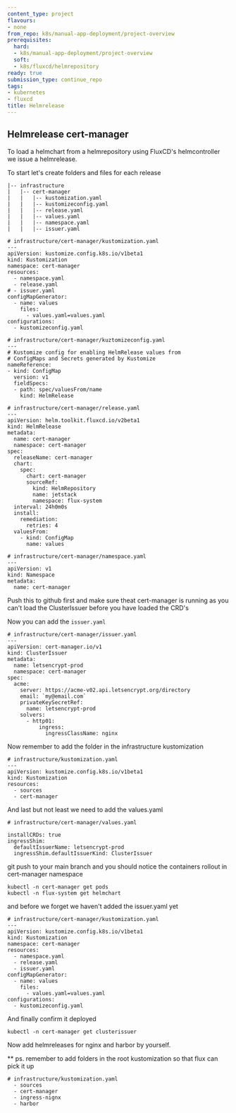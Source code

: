 ```yaml
---
content_type: project
flavours:
- none
from_repo: k8s/manual-app-deployment/project-overview
prerequisites:
  hard:
  - k8s/manual-app-deployment/project-overview
  soft:
  - k8s/fluxcd/helmrepository
ready: true
submission_type: continue_repo
tags:
- kubernetes
- fluxcd
title: Helmrelease
---
```



 

## Helmrelease cert-manager

To load a helmchart from a helmrepository using FluxCD's helmcontroller we
issue a helmrelease.

To start let's create folders and files for each release

```
|-- infrastructure
|   |-- cert-manager
|   |   |-- kustomization.yaml
|   |   |-- kustomizeconfig.yaml
|   |   |-- release.yaml
|   |   |-- values.yaml
|   |   |-- namespace.yaml
|   |   |-- issuer.yaml
```

```
# infrastructure/cert-manager/kustomization.yaml
---
apiVersion: kustomize.config.k8s.io/v1beta1
kind: Kustomization
namespace: cert-manager
resources:
  - namespace.yaml
  - release.yaml
# - issuer.yaml 
configMapGenerator:
  - name: values
    files:
      - values.yaml=values.yaml
configurations:
  - kustomizeconfig.yaml
```

```
# infrastructure/cert-manager/kuztomizeconfig.yaml
---
# Kustomize config for enabling HelmRelease values from
# ConfigMaps and Secrets generated by Kustomize
nameReference:
- kind: ConfigMap
  version: v1
  fieldSpecs:
  - path: spec/valuesFrom/name
    kind: HelmRelease
```

```
# infrastructure/cert-manager/release.yaml
---
apiVersion: helm.toolkit.fluxcd.io/v2beta1
kind: HelmRelease
metadata:
  name: cert-manager
  namespace: cert-manager
spec:
  releaseName: cert-manager
  chart:
    spec:
      chart: cert-manager
      sourceRef:
        kind: HelmRepository
        name: jetstack
        namespace: flux-system
  interval: 24h0m0s
  install:
    remediation:
      retries: 4
  valuesFrom:
    - kind: ConfigMap
      name: values
```

```
# infrastructure/cert-manager/namespace.yaml
---
apiVersion: v1
kind: Namespace
metadata:
  name: cert-manager
```

Push this to github first and make sure theat cert-manager is running 
as you can't load the ClusterIssuer before you have loaded the CRD's 

Now you can add the `issuer.yaml`

```
# infrastructure/cert-manager/issuer.yaml
---
apiVersion: cert-manager.io/v1
kind: ClusterIssuer
metadata:
  name: letsencrypt-prod
  namespace: cert-manager
spec:
  acme:
    server: https://acme-v02.api.letsencrypt.org/directory
    email: `my@email.com`
    privateKeySecretRef:
      name: letsencrypt-prod
    solvers:
      - http01:
          ingress:
            ingressClassName: nginx
```

Now remember to add the folder in the infrastructure kustomization

```
# infrastructure/kustomization.yaml
---
apiVersion: kustomize.config.k8s.io/v1beta1
kind: Kustomization
resources:
  - sources
  - cert-manager
```

And last but not least we need to add the values.yaml
```
# infrastructure/cert-manager/values.yaml

installCRDs: true
ingressShim:
  defaultIssuerName: letsencrypt-prod       
  ingressShim.defaultIssuerKind: ClusterIssuer
```

git push to your main branch and you should notice the containers rollout in cert-manager namespace

```
kubectl -n cert-manager get pods
kubectl -n flux-system get helmchart
```

and before we forget we haven't added the issuer.yaml yet

```
# infrastructure/cert-manager/kustomization.yaml
---
apiVersion: kustomize.config.k8s.io/v1beta1
kind: Kustomization
namespace: cert-manager
resources:
  - namespace.yaml
  - release.yaml
  - issuer.yaml
configMapGenerator:
  - name: values
    files:
      - values.yaml=values.yaml
configurations:
  - kustomizeconfig.yaml
```

And finally confirm it deployed

```
kubectl -n cert-manager get clusterissuer
```

Now add helmreleases for nginx and harbor by yourself. 

** ps. remember to add folders in the root kustomization so that flux can pick it up
```
# infrastructure/kustomization.yaml
  - sources
  - cert-manager
  - ingress-nignx
  - harbor
